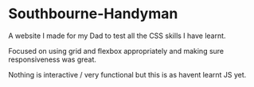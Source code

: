 # Southbourne-Handyman

A website I made for my Dad to test all the CSS skills I have learnt.

Focused on using grid and flexbox appropriately and making sure responsiveness was great.

Nothing is interactive / very functional but this is as havent learnt JS yet.
